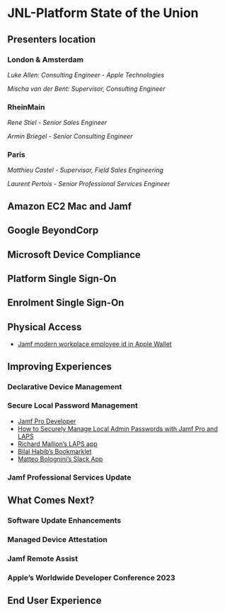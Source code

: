 # JNL-Platform State of the Union

## Presenters location

### London & Amsterdam

*Luke Allen: Consulting Engineer - Apple Technologies*

*Mischa van der Bent: Supervisor, Consulting Engineer*

### RheinMain

*Rene Stiel - Senior Sales Engineer*

*Armin Briegel - Senior Consulting Engineer*

### Paris

*Matthieu Castel - Supervisor, Field Sales Engineering*

*Laurent Pertois - Senior Professional Services Engineer*

## Amazon EC2 Mac and Jamf

## Google BeyondCorp

## Microsoft Device Compliance

## Platform Single Sign-On

## Enrolment Single Sign-On

## Physical Access
* [Jamf modern workplace employee id in Apple Wallet](https://www.jamf.com/blog/jamf-modern-workplace-employee-id-in-apple-wallet/)
## Improving Experiences
### Declarative Device Management
### Secure Local Password Management
* [Jamf Pro Developer](https://developer.jamf.com)
* [How to Securely Manage Local Admin Passwords with Jamf Pro and LAPS](https://community.jamf.com/t5/tech-thoughts/how-to-securely-manage-local-admin-passwords-with-jamf-pro-and/ba-p/289969)
* [Richard Mallion’s LAPS app](https://github.com/red5coder/Jamf-LAPS)
* [Bilal Habib’s Bookmarklet](https://pro4tlzz.github.io/JamfGetLapsPassword.html)
* [Matteo Bolognini’s Slack App](https://skartek.dev/2023/05/03/jamf-pro-laps/)

### Jamf Professional Services Update

## What Comes Next?
### Software Update Enhancements
### Managed Device Attestation
### Jamf Remote Assist
### Apple’s Worldwide Developer Conference 2023

## End User Experience

